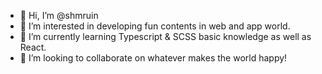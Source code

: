 - 👋 Hi, I’m @shmruin
- 👀 I’m interested in developing fun contents in web and app world.
- 🌱 I’m currently learning Typescript & SCSS basic knowledge as well as React.
- 💞️ I’m looking to collaborate on whatever makes the world happy!

<!---
shmruin/shmruin is a ✨ special ✨ repository because its `README.md` (this file) appears on your GitHub profile.
You can click the Preview link to take a look at your changes.
--->
